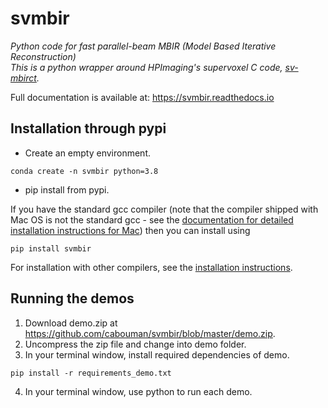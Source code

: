 # svmbir

*Python code for fast parallel-beam MBIR (Model Based Iterative Reconstruction)  
This is a python wrapper around HPImaging's supervoxel C code, [sv-mbirct](https://github.com/HPImaging/sv-mbirct).*

Full documentation is available at: https://svmbir.readthedocs.io


## Installation through pypi
- Create an empty environment.
```
conda create -n svmbir python=3.8
```
- pip install from pypi. 


If you have the standard gcc compiler (note that the compiler shipped with Mac OS is not the standard gcc - 
see the [documentation for detailed installation instructions for Mac](https://svmbir.readthedocs.io/en/latest/install.html#installation-on-windows-and-macos]))
then you can install using
```
pip install svmbir
```

For installation with other compilers, see the [installation instructions](https://svmbir.readthedocs.io/en/latest/install.html#).
## Running the demos
1. Download demo.zip at https://github.com/cabouman/svmbir/blob/master/demo.zip.
2. Uncompress the zip file and change into demo folder.
3. In your terminal window, install required dependencies of demo. 
```
pip install -r requirements_demo.txt
```
4. In your terminal window, use python to run each demo.




